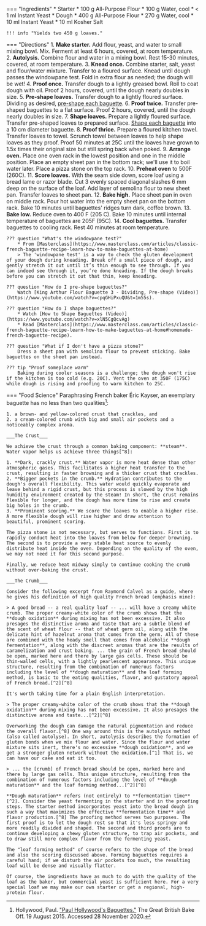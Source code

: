 === "Ingredients"
    * Starter
        * 100 g All-Purpose Flour
        * 100 g Water, cool
        * < 1 ml Instant Yeast
    * Dough
        * 400 g All-Purpose Flour
        * 270 g Water, cool
        * 10 ml Instant Yeast
        * 10 ml Kosher Salt

    !!! info "Yields two 450 g loaves."

=== "Directions"
    1. **Make starter.** Add flour, yeast, and water to small mixing bowl. Mix. Ferment at least 6 hours, covered, at room temperature.
    2. **Autolysis.** Combine flour and water in a mixing bowl. Rest 15-30 minutes, covered, at room temperature.
    3. **Knead once.** Combine starter, salt, yeast and flour/water mixture. Transfer to a floured surface. Knead until dough passes the windowpane test. Fold in extra flour as needed; the dough will be wet!
    4. **Proof once.** Transfer dough to a lightly greased bowl. Roll to coat dough with oil. Proof 2 hours, covered, until the dough nearly doubles in size.
    5. **Pre-shape loaves.** Transfer dough to a lightly floured surface. Dividing as desired, [pre-shape each baguette](https://www.youtube.com/watch?v=cpqGHiPxuQU&t=1m55s).
    6. **Proof twice.** Transfer pre-shaped baguettes to a flat surface. Proof 2 hours, covered, until the dough nearly doubles in size.
    7. **Shape loaves.** Prepare a lightly floured surface. Transfer pre-shaped loaves to prepared surface. [Shape each baguette](https://www.youtube.com/watch?v=xlN5CgQcvAg) into a 10 cm diameter baguette.
    8. **Proof thrice.** Prepare a floured kitchen towel. Transfer loaves to towel. Scrunch towel between loaves to help shape loaves as they proof. Proof 50 minutes at 25C until the loaves have grown to 1.5x times their original size but still spring back when poked.
    9. **Arrange oven.** Place one oven rack in the lowest position and one in the middle position. Place an empty sheet pan in the bottom rack; we'll use it to boil water later. Place a pizza stone on the top rack.
    10. **Preheat oven** to 500F (260C).
    11. **Score loaves.** With the seam side down, score loaf using a bread lame or razor blade. Cut 3 evenly spaced diagonal slashes 6 mm deep on the surface of the loaf. Add layer of semolina flour to new sheet pan. Transfer loaves to sheet pan.
    12. **Bake high.**  Place sheet pan in oven on middle rack. Pour hot water into the empty sheet pan on the bottom rack. Bake 10 minutes until baguettes' ridges turn dark, coffee brown.
    13. **Bake low.** Reduce oven to 400 F (205 C). Bake 10 minutes until internal temperature of baguettes are 205F (95C).
    14. **Cool baguettes.** Transfer baguettes to cooling rack. Rest 40 minutes at room temperature.

    ??? question "What's the windowpane test?"
        * From [Masterclass](https://www.masterclass.com/articles/classic-french-baguette-recipe-learn-how-to-make-baguettes-at-home)
        > The 'windowpane test' is a way to check the gluten development of your dough during kneading. Break off a small piece of dough, and gently stretch it out until it’s thin enough to see through. If you can indeed see through it, you’re done kneading. If the dough breaks before you can stretch it out that thin, keep kneading.

    ??? question "How do I pre-shape baguettes?"
        Watch [King Arthur Flour Baguette 3 - Dividing, Pre-shape (Video)](https://www.youtube.com/watch?v=cpqGHiPxuQU&t=1m55s).

    ??? question "How do I shape baguettes?"
        * Watch [How to Shape Baguettes (Video)](https://www.youtube.com/watch?v=xlN5CgQcvAg)
        * Read [Masterclass](https://www.masterclass.com/articles/classic-french-baguette-recipe-learn-how-to-make-baguettes-at-home#homemade-french-baguette-recipe).

    ??? question "What if I don't have a pizza stone?"
        Dress a sheet pan with semolina flour to prevent sticking. Bake baguettes on the sheet pan instead.

    ??? tip "Proof someplace warm"
        Baking during cooler seasons is a challenge; the dough won't rise if the kitchen is too cold (e.g. 20C). Vent the oven at 350F (175C) while dough is rising and proofing to warm kitchen to 25C.

=== "Food Science"
    Paraphrasing French baker Éric Kayser, an exemplary baguette has no less than two qualities[^5]:

    1. a brown- and yellow-colored crust that crackles, and
    2. a cream-colored crumb with big and small air pockets and a noticeably complex aroma.

    ___The Crust___

    We achieve the crust through a common baking component: **steam**. Water vapor helps us achieve three things[^8]:

    1. **Dark, crackly crust.** Water vapor is more heat dense than other atmospheric gases. This facilitates a higher heat transfer to the crust, resulting in faster browning and a thicker crust that crackles.
    2. **Bigger pockets in the crumb.** Hydration contributes to the dough's overall flexibility. This water would quickly evaporate and leave behind a rigid crust, but this process is slowed by the high humidity environment created by the steam! In short, the crust remains flexible for longer, and the dough has more time to rise and create big holes in the crumb.
    3. **Prominent scoring.** We score the loaves to enable a higher rise. A more flexible dough will rise higher and draw attention to beautiful, prominent scoring.

    The pizza stone is not necessary, but serves to functions. First is to rapidly conduct heat into the loaves from below for deeper browning. The second is to provide a very stable heat source to evenly distribute heat inside the oven. Depending on the quality of the oven, we may not need it for this second purpose.

    Finally, we reduce heat midway simply to continue cooking the crumb without over-baking the crust.

    ___The Crumb___

    Consider the following excerpt from Raymond Calvel as a guide, where he gives his definition of high quality French bread (emphasis mine):

    > A good bread -- a real quality loaf -- ... will have a creamy white crumb. The proper creamy-white color of the crumb shows that the **dough oxidation** during mixing has not been excessive. It also presages the distinctive aroma and taste that are a subtle blend of the scent of wheat flour -- that of wheat germ oil, along with the delicate hint of hazelnut aroma that comes from the germ. All of these are combined with the heady smell that comes from alcoholic **dough fermentation**, along with the discreet aromas that are the results of caramelization and crust baking. ... the grain of French bread should be open, marked here and there by large gas cells. These should be thin-walled cells, with a lightly pearlescent appearance. This unique structure, resulting from the combination of numerous factors including the level of **dough maturation** and the loaf forming method, is basic to the eating qualities, flavor, and gustatory appeal of French bread.[^2][^8]

    It's worth taking time for a plain English interpretation.

    > The proper creamy-white color of the crumb shows that the **dough oxidation** during mixing has not been excessive. It also presages the distinctive aroma and taste...[^2][^8]

    Overworking the dough can damage the natural pigmentation and reduce the overall flavor.[^8] One way around this is the autolysis method (also called autolyse). In short, autolysis describes the formation of gluten bonds when we mix flour and water. Since the flour and water mixture sits inert, there's no excessive **dough oxidation**, and we get a stronger gluten network without the oxidation.[^1] That is, we can have our cake and eat it too.

    > ... the [crumb] of French bread should be open, marked here and there by large gas cells. This unique structure, resulting from the combination of numerous factors including the level of **dough maturation** and the loaf forming method...[^2][^8]

    **Dough maturation** refers (not entirely) to **fermentation time**[^2]. Consider the yeast fermenting in the starter and in the proofing steps. The starter method incorporates yeast into the bread dough in such a way that maximizes the effective **fermentation time** and flavor production.[^8] The proofing method serves two purposes. The first proof is to let the dough rest so that it's less springy and more readily divided and shaped. The second and third proofs are to continue developing a chewy gluten structure, to trap air pockets, and to draw still more complex flavor from the fermenting yeast.

    The "loaf forming method" of course refers to the shape of the bread and also the scoring discussed above. Forming baguettes requires a careful hand; if we disturb the air pockets too much, the resulting loaf will be dense and visually flatter.

    Of course, the ingredients have as much to do with the quality of the loaf as the baker, but commercial yeast is sufficient here. For a very special loaf we may make our own starter or get a regional, high-protein flour.

[^1]:
    Alder, Darryl. ["Science of the Autolyse."](https://www.abigailsoven.com/science-of-the-autolyse/) Abigail's Oven. 26 July 2020. Accessed 27 November 2020.
[^2]:
    Calvel, Raymond, Ronald L. Wirtz, and James MacGuire. [*The Taste of Bread: A Translation of Le Goût Du Pain, Comment Le Préserver, Comment Le Retrouver.*]((https://www.amazon.com/dp/B0160F1NWW)) New York: Springer Science Business Media, LLC, 2013.
[^3]:
    Ferst, Devra. ["Baguette Essentials: French Baker Eric Kayser Explains the 5 Crucial Things to Look for in the Perfect Baguette."](https://www.tastingtable.com/dine/national/perfect-baguette-bread-crust-eric-kayser-new-york-paris) Tasting Table. 26 January 2016. Accessed 27 November 2020.
[^4]:
    Hamel, PJ. ["Classic Baguettes."](https://www.kingarthurflour.com/recipes/classic-baguettes-recipe) King Arthur Baking. 5 October 2010. Accessed 27 November 2020.
[^5]:
    Hollywood, Paul. ["Paul Hollywood's Baguettes."](https://thegreatbritishbakeoff.co.uk/recipes/all/paul-hollywood-baguettes/) The Great British Bake Off. 19 August 2015. Accessed 28 November 2020.
[^6]:
    ["King Arthur Flour's Baguette Baking Series."](https://www.youtube.com/watch?v=masipMhrV5c&list=PLE2D447C3F9AAD68F) YouTube. 6 February 2011.
[^7]:
    MasterClass. ["Classic French Baguette Recipe: Learn How to Make Baguettes at Home."](https://www.masterclass.com/articles/classic-french-baguette-recipe-learn-how-to-make-baguettes-at-home) MasterClass. 8 November 2020. Accessed 27 November 2020.
[^8]:
    McGee, Harold. [*On Food and Cooking: The Science and Lore of the Kitchen.*](https://www.amazon.com/dp/0684800012) New York: Scribner, 2004.
